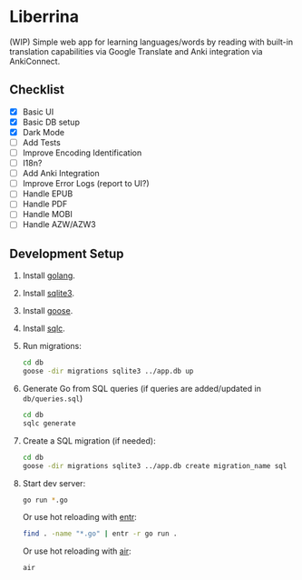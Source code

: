 # Liberrina

(WIP) Simple web app for learning languages/words by reading with built-in translation capabilities via Google Translate and Anki integration via AnkiConnect.

## Checklist

- [x] Basic UI
- [x] Basic DB setup
- [x] Dark Mode
- [ ] Add Tests
- [ ] Improve Encoding Identification
- [ ] I18n?
- [ ] Add Anki Integration
- [ ] Improve Error Logs (report to UI?)
- [ ] Handle EPUB
- [ ] Handle PDF
- [ ] Handle MOBI
- [ ] Handle AZW/AZW3

## Development Setup

1. Install [golang](https://go.dev/dl/).

1. Install [sqlite3](https://www.sqlite.org/download.html).

1. Install [goose](https://github.com/pressly/goose).

1. Install [sqlc](https://docs.sqlc.dev/en/latest/overview/install.html).

1. Run migrations:

    ```bash
    cd db
    goose -dir migrations sqlite3 ../app.db up
    ```

1. Generate Go from SQL queries (if queries are added/updated in `db/queries.sql`)

    ```bash
    cd db
    sqlc generate
    ```

1. Create a SQL migration (if needed):

    ```bash
    cd db
    goose -dir migrations sqlite3 ../app.db create migration_name sql
    ```

1. Start dev server:

    ```bash
    go run *.go
    ```

    Or use hot reloading with [entr](https://github.com/eradman/entr):

    ```bash
    find . -name "*.go" | entr -r go run . 
    ```

    Or use hot reloading with [air](https://github.com/air-verse/air):

    ```bash
    air
    ```

